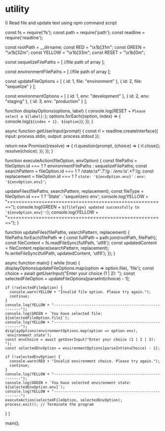# utility

I) Read file and update text using npm command script

const fs = require('fs');
const path = require('path');
const readline = require('readline');

const rootPath = __dirname;
const RED = "\x1b[31m";
const GREEN = "\x1b[32m";
const YELLOW = "\x1b[33m";
const RESET = "\x1b[0m";

const sequelizeFilePaths = [
 //file path of array
];

const environmentFilePaths = [
 //file path of array
];

const updateFileOptions = [
  { id: 1, file: "environment" },
  { id: 2, file: "sequelize" }
];

const environmentOptions = [
  { id: 1, env: "development" },
  { id: 2, env: "staging" },
  { id: 3, env: "production" }
];

function displayOptions(options, label) {
  console.log(RESET + `Please select a ${label}:`);
  options.forEach((option, index) => {
    console.log(`${index + 1}. ${option}`);
  });
}

async function getUserInput(prompt) {
  const rl = readline.createInterface({
    input: process.stdin,
    output: process.stdout
  });

  return new Promise((resolve) => {
    rl.question(prompt, (choice) => {
      rl.close();
      resolve(choice);
    });
  });
}

function executeAction(fileOption, envOption) {
  const filePaths = fileOption.id === 1 ? environmentFilePaths : sequelizeFilePaths;
  const searchPattern = fileOption.id === 1 ? /state:\s*'.*?'/g : /env:\s*'.*?'/g;
  const replacement = fileOption.id === 1 ? `state: '${envOption.env}'` : `env: '${envOption.env}'`;

  updateFiles(filePaths, searchPattern, replacement);
  const fileType = fileOption.id === 1 ? 'State' : 'sequelizerc env';
  console.log(YELLOW + "=======================================================");
  console.log(GREEN + `${fileType} updated successfully to '${envOption.env}'!`);
  console.log(YELLOW + "=======================================================");
}

function updateFiles(filePaths, searchPattern, replacement) {
  filePaths.forEach(filePath => {
    const fullPath = path.join(rootPath, filePath);
    const fileContent = fs.readFileSync(fullPath, 'utf8');
    const updatedContent = fileContent.replace(searchPattern, replacement);
    fs.writeFileSync(fullPath, updatedContent, 'utf8');
  });
}

async function main() {
  while (true) {
    displayOptions(updateFileOptions.map(option => option.file), 'file');
    const choice = await getUserInput("Enter your choice (1 | 2): ");
    const selectedFileOption = updateFileOptions[parseInt(choice) - 1];

    if (!selectedFileOption) {
      console.warn(YELLOW + "Invalid file option. Please try again.");
      continue;
    }
    console.log(YELLOW + "-------------------------------------------------------");
    console.log(GREEN + `You have selected file: ${selectedFileOption.file}`);
    console.log(YELLOW + "-------------------------------------------------------");
    displayOptions(environmentOptions.map(option => option.env), 'environment state');
    const envChoice = await getUserInput("Enter your choice (1 | 2 | 3): ");
    const selectedEnvOption = environmentOptions[parseInt(envChoice) - 1];

    if (!selectedEnvOption) {
      console.warn(RED + "Invalid environment choice. Please try again.");
      continue;
    }
    console.log(YELLOW + "-------------------------------------------------------");
    console.log(GREEN + `You have selected environment state: ${selectedEnvOption.env}`);
    console.log(YELLOW + "-------------------------------------------------------")
    executeAction(selectedFileOption, selectedEnvOption);
    process.exit(); // Terminate the program
  }
}

main();



